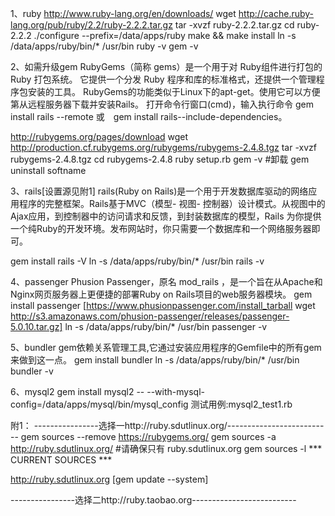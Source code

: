 1、ruby
http://www.ruby-lang.org/en/downloads/
wget http://cache.ruby-lang.org/pub/ruby/2.2/ruby-2.2.2.tar.gz
tar -xvzf ruby-2.2.2.tar.gz
cd ruby-2.2.2
./configure --prefix=/data/apps/ruby
make && make install
ln -s /data/apps/ruby/bin/* /usr/bin
ruby -v
gem -v

2、如需升级gem
RubyGems（简称 gems）是一个用于对 Ruby组件进行打包的 Ruby 打包系统。 它提供一个分发 Ruby 程序和库的标准格式，还提供一个管理程序包安装的工具。
RubyGems的功能类似于Linux下的apt-get。使用它可以方便第从远程服务器下载并安装Rails。
打开命令行窗口(cmd)，输入执行命令 gem install rails --remote 或　gem install rails--include-dependencies。

http://rubygems.org/pages/download
wget http://production.cf.rubygems.org/rubygems/rubygems-2.4.8.tgz
tar -xvzf rubygems-2.4.8.tgz
cd rubygems-2.4.8
ruby setup.rb
gem -v
#卸载
gem uninstall softname

3、rails[设置源见附1]
rails(Ruby on Rails)是一个用于开发数据库驱动的网络应用程序的完整框架。Rails基于MVC（模型- 视图- 控制器）设计模式。从视图中的Ajax应用，到控制器中的访问请求和反馈，到封装数据库的模型，Rails 为你提供一个纯Ruby的开发环境。发布网站时，你只需要一个数据库和一个网络服务器即可。

gem install rails -V
ln -s /data/apps/ruby/bin/* /usr/bin
rails -v

4、passenger
Phusion Passenger，原名 mod_rails ，是一个旨在从Apache和Nginx网页服务器上更便捷的部署Ruby on Rails项目的web服务器模块。
gem install passenger
[https://www.phusionpassenger.com/install_tarball
wget http://s3.amazonaws.com/phusion-passenger/releases/passenger-5.0.10.tar.gz]
ln -s /data/apps/ruby/bin/* /usr/bin
passenger -v

5、bundler
gem依赖关系管理工具,它通过安装应用程序的Gemfile中的所有gem来做到这一点。
gem install bundler
ln -s /data/apps/ruby/bin/* /usr/bin
bundler -v

6、mysql2
gem install mysql2 -- --with-mysql-config=/data/apps/mysql/bin/mysql_config
测试用例:mysql2_test1.rb

附1：
----------------选择一http://ruby.sdutlinux.org/--------------------------
gem sources --remove https://rubygems.org/
gem sources -a http://ruby.sdutlinux.org/
#请确保只有 ruby.sdutlinux.org
gem sources -l
*** CURRENT SOURCES ***

http://ruby.sdutlinux.org
[gem update --system]

----------------选择二http://ruby.taobao.org--------------------------
